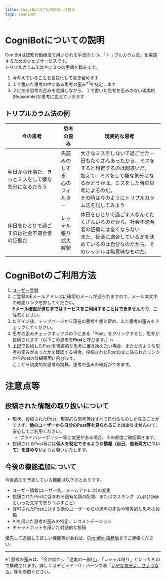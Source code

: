 ```yaml
---
title: CogniBotのご利用方法、注意点
tags: CogniBot
---
```


# CogniBotについての説明
ConiBotは認知行動療法で用いられる手法の１つ、「トリプルカラム法」を実践するためのウェブサービスです。  
トリプルカラム法は主に３つの手順を踏みます。  

1. 今考えていることを言語化して書き留めます  
1. １で書いた思考の中にある思考の歪み<sup>※1</sup>を特定します
1. ２にある思考の歪みを意識しながら、１で書いた思考を歪みのない現実的(Reasonble)な思考に変えていきます  

## トリプルカラム法の例
| 今の思考 | 思考の歪み | 現実的な思考 |
-------------------------------------------------------|------------------------------------|-------------------------------------------------------------------------------------------
| 明日から仕事だ、きっとミスをして嫌な気分になるだろう | 先読みのしすぎ <br> 心のフィルター | 大きなミスをしないで過ごせた一日もたくさんあったから、ミスをすると想定するのは間違いだ。<br> 加えて、ミスをして嫌な気分になるかどうかは、ミスをした時の思考によるのだ。 <br>その時は今のようにトリプルカラム法を試してみよう |  
休日をひとりで過ごすのは社会不適合者の証拠だ | レッテル張り <br> 拡大解釈 | 休日をひとりで過ごす人なんてたくさんいるのだから、社会不適合者の証拠には全くならない<br> また、社会に適合しているかを決めているのは自分なのだから、そのレッテルは無意味なものだ。



# CogniBotのご利用方法
1. [ユーザー登録](https://n0rao1iroem.herokuapp.com/users/sign_up)
1. ご登録のEメールアドレスに確認のメールが送られますので、メール本文中の確認リンクを押してください。  
**Eメール確認が済むまではサービスをご利用することはできません**ので、ご注意ください。
1. ログイン後、トップページから現在の思考を書き留め、また思考の歪みをチェックしてください。
1. 思考の歪みチェックボックスの下にある「Post」をクリックすると、思考が投稿されます（以下この思考を**Post**と呼びます。）n
1. 上記で投稿したPostを現実的な思考に置き換えたい場合、またどのような思考の歪みがあったかを確認する場合、投稿されたPostの文に貼られたリンクからPostの詳細画面に飛びます。  
ここから現実的な思考の投稿、思考の歪みの確認ができます。

# 注意点等
## 投稿された情報の取り扱いについて
* 現状、投稿されたPost、現実的な思考等はすべて自分のものしか見ることができず、**他のユーザーから自分のPost等を見られることはありません**ので、安心してご利用ください。
   * プライバシーポリシー等に変更がある場合、その都度ご確認頂きます。
* 投稿されるPost等には**個人を特定できるような情報（自己、他者両方について）を含めない**ようお願いいたします。

## 今後の機能追加について
今後追加を予定している機能は以下のとおりです。  

* ユーザー情報(ユーザー名、メールアドレス)の変更
* 投稿されたPostに含まれる固有名詞の削除、またはマスキング（A,@@@@といった文字で塗りつぶすこと）
* 許可されたPostに対する他のユーザーからの思考の歪みや現実的な思考の投稿
* AIを用いた思考の歪みの特定、レコメンデーション
* チャットボットを用いた対話的な投稿

優先して追加してほしい機能等があれば、[CogniBot事務局](<mailto:cognibot.info@gmail.com>)までご連絡ください。


----
※1 思考の歪みは、「全か無か」、「過度の一般化」、「レッテル貼り」といったもので構成されます。詳しくはデビッド・D・バーンズ著「[いやな気分よ、さようなら](https://www.amazon.co.jp/%E3%81%84%E3%82%84%E3%81%AA%E6%B0%97%E5%88%86%E3%82%88%E3%80%81%E3%81%95%E3%82%88%E3%81%86%E3%81%AA%E3%82%89-%E3%82%B3%E3%83%B3%E3%83%91%E3%82%AF%E3%83%88%E7%89%88-%E3%83%87%E3%83%93%E3%83%83%E3%83%89%E3%83%BBD%E3%83%BB%E3%83%90%E3%83%BC%E3%83%B3%E3%82%BA/dp/4791108485/ref=sr_1_1?ie=UTF8&qid=1531056671&sr=8-1&keywords=%E5%AB%8C%E3%81%AA%E6%B0%97%E5%88%86%E3%82%88%E3%81%95%E3%82%88%E3%81%86%E3%81%AA%E3%82%89)」等を参照ください。